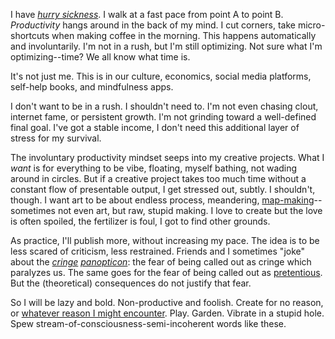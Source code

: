 
I have [*hurry sickness*](https://www.youtube.com/watch?v=iuIZuUCKd84). I walk at a fast pace from point A to point B. *Productivity* hangs around in the back of my mind. I cut corners, take micro-shortcuts when making coffee in the morning. This happens automatically and involuntarily. I'm not in a rush, but I'm still optimizing. Not sure what I'm optimizing--time? We all know what time is. 

It's not just me. This is in our culture, economics, social media platforms, self-help books, and mindfulness apps. 

I don't want to be in a rush. I shouldn't need to. I'm not even chasing clout, internet fame, or persistent growth. I'm not grinding toward a well-defined final goal. I've got a stable income, I don't need this additional layer of stress for my survival. 

The involuntary productivity mindset seeps into my creative projects. What I *want* is for everything to be vibe, floating, myself bathing, not wading around in circles. But if a creative project takes too much time without a constant flow of presentable output, I get stressed out, subtly. I shouldn't, though. I want art to be about endless process, meandering, [map-making](/nodes/mappings)--sometimes not even art, but raw, stupid making. I love to create but the love is often spoiled, the fertilizer is foul, I got to find other grounds.

As practice, I'll publish more, without increasing my pace. The idea is to be less scared of criticism, less restrained. Friends and I sometimes "joke" about the *[cringe](/nodes/cringe-core) [panopticon](https://en.wikipedia.org/wiki/Panopticon)*: the fear of being called out as cringe which paralyzes us. The same goes for the fear of being called out as [pretentious](https://youtu.be/dMpJFbwR8OM?t=667). But the (theoretical) consequences do not justify that fear.

So I will be lazy and bold. Non-productive and foolish. Create for no reason, or [whatever reason I might encounter](https://www.are.na/samuel-hardman/pipedreams). Play. Garden. Vibrate in a stupid hole. Spew stream-of-consciousness-semi-incoherent words like these.